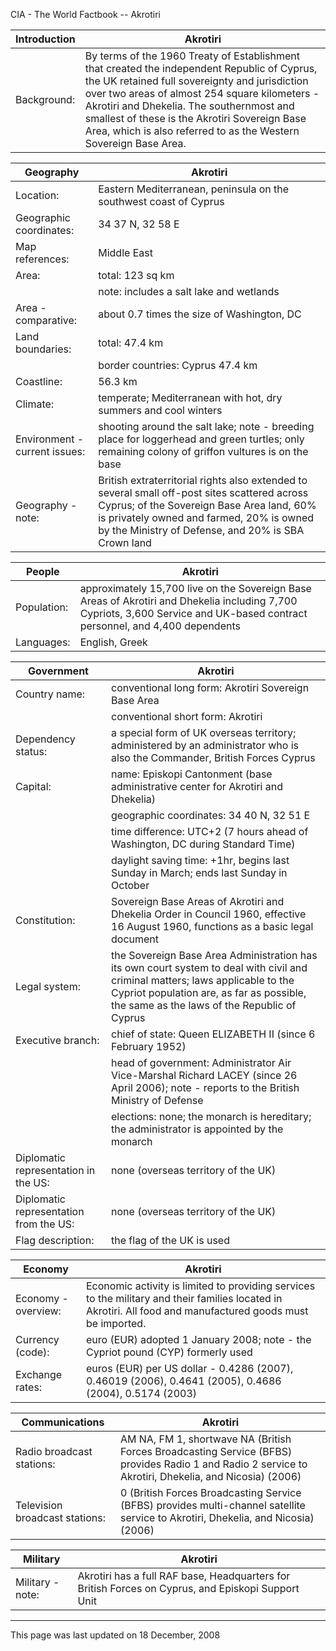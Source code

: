 CIA - The World Factbook -- Akrotiri

| Introduction | Akrotiri |
| --- | --- |
| Background: | By terms of the 1960 Treaty of Establishment that created the independent Republic of Cyprus, the UK retained full sovereignty and jurisdiction over two areas of almost 254 square kilometers - Akrotiri and Dhekelia. The southernmost and smallest of these is the Akrotiri Sovereign Base Area, which is also referred to as the Western Sovereign Base Area. |

| Geography | Akrotiri |
| --- | --- |
| Location: | Eastern Mediterranean, peninsula on the southwest coast of Cyprus |
| Geographic coordinates: | 34 37 N, 32 58 E |
| Map references: | Middle East |
| Area: | total: 123 sq km |
| | note: includes a salt lake and wetlands |
| Area - comparative: | about 0.7 times the size of Washington, DC |
| Land boundaries: | total: 47.4 km |
| | border countries: Cyprus 47.4 km |
| Coastline: | 56.3 km |
| Climate: | temperate; Mediterranean with hot, dry summers and cool winters |
| Environment - current issues: | shooting around the salt lake; note - breeding place for loggerhead and green turtles; only remaining colony of griffon vultures is on the base |
| Geography - note: | British extraterritorial rights also extended to several small off-post sites scattered across Cyprus; of the Sovereign Base Area land, 60% is privately owned and farmed, 20% is owned by the Ministry of Defense, and 20% is SBA Crown land |

| People | Akrotiri |
| --- | --- |
| Population: | approximately 15,700 live on the Sovereign Base Areas of Akrotiri and Dhekelia including 7,700 Cypriots, 3,600 Service and UK-based contract personnel, and 4,400 dependents |
| Languages: | English, Greek |

| Government | Akrotiri |
| --- | --- |
| Country name: | conventional long form: Akrotiri Sovereign Base Area |
| | conventional short form: Akrotiri |
| Dependency status: | a special form of UK overseas territory; administered by an administrator who is also the Commander, British Forces Cyprus |
| Capital: | name: Episkopi Cantonment (base administrative center for Akrotiri and Dhekelia) |
| | geographic coordinates: 34 40 N, 32 51 E |
| | time difference: UTC+2 (7 hours ahead of Washington, DC during Standard Time) |
| | daylight saving time: +1hr, begins last Sunday in March; ends last Sunday in October |
| Constitution: | Sovereign Base Areas of Akrotiri and Dhekelia Order in Council 1960, effective 16 August 1960, functions as a basic legal document |
| Legal system: | the Sovereign Base Area Administration has its own court system to deal with civil and criminal matters; laws applicable to the Cypriot population are, as far as possible, the same as the laws of the Republic of Cyprus |
| Executive branch: | chief of state: Queen ELIZABETH II (since 6 February 1952) |
| | head of government: Administrator Air Vice-Marshal Richard LACEY (since 26 April 2006); note - reports to the British Ministry of Defense |
| | elections: none; the monarch is hereditary; the administrator is appointed by the monarch |
| Diplomatic representation in the US: | none (overseas territory of the UK) |
| Diplomatic representation from the US: | none (overseas territory of the UK) |
| Flag description: | the flag of the UK is used |

| Economy | Akrotiri |
| --- | --- |
| Economy - overview: | Economic activity is limited to providing services to the military and their families located in Akrotiri. All food and manufactured goods must be imported. |
| Currency (code): | euro (EUR) adopted 1 January 2008; note - the Cypriot pound (CYP) formerly used |
| Exchange rates: | euros (EUR) per US dollar - 0.4286 (2007), 0.46019 (2006), 0.4641 (2005), 0.4686 (2004), 0.5174 (2003) |

| Communications | Akrotiri |
| --- | --- |
| Radio broadcast stations: | AM NA, FM 1, shortwave NA (British Forces Broadcasting Service (BFBS) provides Radio 1 and Radio 2 service to Akrotiri, Dhekelia, and Nicosia) (2006) |
| Television broadcast stations: | 0 (British Forces Broadcasting Service (BFBS) provides multi-channel satellite service to Akrotiri, Dhekelia, and Nicosia) (2006) |

| Military | Akrotiri |
| --- | --- |
| Military - note: | Akrotiri has a full RAF base, Headquarters for British Forces on Cyprus, and Episkopi Support Unit |

---
This page was last updated on 18 December, 2008                      